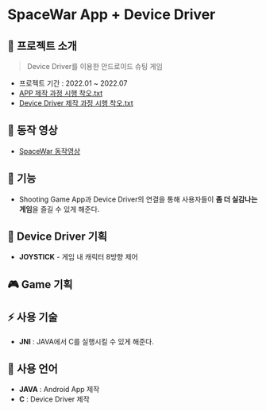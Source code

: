# SpaceWar App + Device Driver
## 👋 프로젝트 소개
> Device Driver를 이용한 안드로이드 슈팅 게임 
- 프로젝트 기간 : 2022.01 ~ 2022.07
- [APP 제작 과정 시행 착오.txt](https://github.com/JiMin4210/App_dev_driver/blob/main/App%EA%B4%80%EB%A0%A8%20%EC%8B%9C%ED%96%89%EC%B0%A9%EC%98%A4.txt)
- [Device Driver 제작 과정 시행 착오.txt](https://github.com/JiMin4210/App_dev_driver/blob/main/Dev_Driver%EC%8B%9C%ED%96%89%EC%B0%A9%EC%98%A4.txt)

## :movie_camera: 동작 영상
- [SpaceWar 동작영상](https://www.youtube.com/watch?v=vcuzwI079nE)

## :pushpin: 기능
- Shooting Game App과 Device Driver의 연결을 통해 사용자들이 **좀 더 실감나는 게임**을 즐길 수 있게 해준다.

## 🔧 Device Driver 기획
- **JOYSTICK** - 게임 내 캐릭터 8방향 제어 

## 🎮 Game 기획


## ⚡ 사용 기술
- **JNI** : JAVA에서 C를 실행시킬 수 있게 해준다.

## 📝 사용 언어
- **JAVA** : Android App 제작
- **C** : Device Driver 제작




